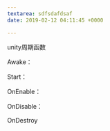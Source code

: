```yaml
---
textarea: sdfsdafdsaf
date: 2019-02-12 04:11:45 +0000

---
```

unity周期函数

Awake：

Start：

OnEnable：

OnDisable：

OnDestroy